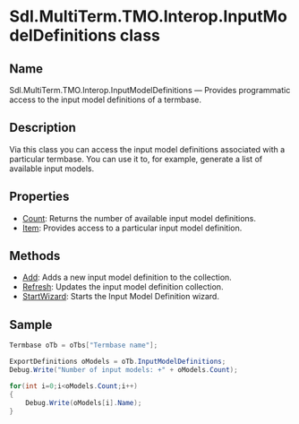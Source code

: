 # Sdl.MultiTerm.TMO.Interop.InputModelDefinitions class

## Name

Sdl.MultiTerm.TMO.Interop.InputModelDefinitions —          Provides programmatic access to the input model definitions of a termbase.

## Description

Via this class you can access the input model definitions associated with a particular termbase. You can use it to, for example, generate a list of available input models.


## Properties

* [Count](Sdl.MultiTerm.TMO.Interop.InputModelDefinitions.Count.md): Returns the number of available input model definitions.
* [Item](Sdl.MultiTerm.TMO.Interop.InputModelDefinitions.Item.md): Provides access to a particular input model definition.


## Methods

* [Add](Sdl.MultiTerm.TMO.Interop.InputModelDefinitions.Add.md): Adds a new input model definition to the collection.
* [Refresh](Sdl.MultiTerm.TMO.Interop.InputModelDefinitions.Refresh.md): Updates the input model definition collection.
* [StartWizard](Sdl.MultiTerm.TMO.Interop.InputModelDefinitions.StartWizard.md): Starts the Input Model Definition wizard.

## Sample


```cs
Termbase oTb = oTbs["Termbase name"];

ExportDefinitions oModels = oTb.InputModelDefinitions;
Debug.Write("Number of input models: +" + oModels.Count);

for(int i=0;i<oModels.Count;i++)
{
   	Debug.Write(oModels[i].Name);
}
```

